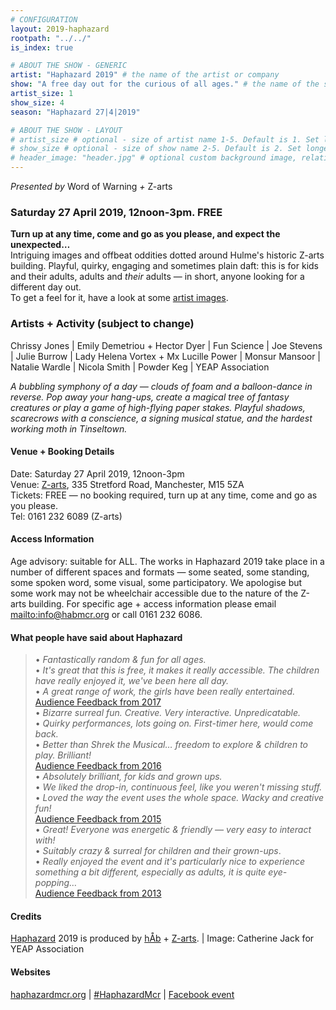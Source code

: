 ```yaml
---
# CONFIGURATION
layout: 2019-haphazard
rootpath: "../../"
is_index: true

# ABOUT THE SHOW - GENERIC
artist: "Haphazard 2019" # the name of the artist or company
show: "A free day out for the curious of all ages." # the name of the show
artist_size: 1
show_size: 4
season: "Haphazard 27|4|2019"

# ABOUT THE SHOW - LAYOUT
# artist_size # optional - size of artist name 1-5. Default is 1. Set longer names to lower values
# show_size # optional - size of show name 2-5. Default is 2. Set longer names to lower values
# header_image: "header.jpg" # optional custom background image, relative to current page
---
```

*Presented by* Word of Warning *+* Z-arts           
         
### Saturday 27 April 2019, 12noon-3pm. FREE             
**Turn up at any time, come and go as you please, and expect the unexpected…**<br>Intriguing images and offbeat oddities dotted around Hulme's historic Z-arts building. Playful, quirky, engaging and sometimes plain daft: this is for kids and their adults, adults and *their* adults — in short, anyone looking for a different day out.<br>To get a feel for it, have a look at some [artist images](/galleries/2019-haphazardpre).         

### Artists + Activity (subject to change)                
Chrissy Jones | Emily Demetriou + Hector Dyer | Fun Science | Joe Stevens | Julie Burrow | Lady Helena Vortex + Mx Lucille Power | Monsur Mansoor | Natalie Wardle  | Nicola Smith | Powder Keg | YEAP Association        
           
*A bubbling symphony of a day — clouds of foam and a balloon-dance in reverse. Pop away your hang-ups, create a magical tree of fantasy creatures or play a game of high-flying paper stakes. Playful shadows, scarecrows with a conscience, a signing musical statue, and the hardest working moth in Tinseltown.*       
           
#### Venue + Booking Details
Date: Saturday 27 April 2019, 12noon-3pm      
Venue: <a href="http://www.z-arts.org/about-us/getting-here" target="_blank">Z-arts</a>, 335 Stretford Road, Manchester, M15 5ZA        
Tickets: FREE — no booking required, turn up at any time, come and go as you please.      
Tel: 0161 232 6089 (Z-arts)          
        
#### Access Information            
Age advisory: suitable for ALL. The works in Haphazard 2019 take place in a number of different spaces and formats — some seated, some standing, some spoken word, some visual, some participatory. We apologise but some work may not be wheelchair accessible due to the nature of the Z-arts building. For specific age + access information please email <mailto:info@habmcr.org> or call 0161 232 6086.        
             
#### What people have said about Haphazard        
>• *Fantastically random & fun for all ages.*<br>• *It's great that this is free, it makes it really accessible. The children have really enjoyed it, we've been here all day.*<br>• *A great range of work, the girls have been really entertained.*<br>[Audience Feedback from 2017](/archive/2017-haphazard)                 
>• *Bizarre surreal fun. Creative. Very interactive. Unpredicatable.*<br>• *Quirky performances, lots going on. First-timer here, would come back.*<br>• *Better than Shrek the Musical… freedom to explore & children to play. Brilliant!*<br>[Audience Feedback from 2016](/archive/2016-haphazard)        
>• *Absolutely brilliant, for kids and grown ups.*<br>• *We liked the drop-in, continuous feel, like you weren't missing stuff.*<br>• *Loved the way the event uses the whole space. Wacky and creative fun!*<br>[Audience Feedback from 2015](/archive/2015-haphazard)         
>• *Great! Everyone was energetic & friendly — very easy to interact with!*<br>• *Suitably crazy & surreal for children and their grown-ups*.<br>• *Really enjoyed the event and it's particularly nice to experience something a bit different, especially as adults, it is quite eye-popping…*<br>[Audience Feedback from 2013](/archive/2013-spring/haphazard)         
            
#### Credits         
[Haphazard](/hab/haphazard) 2019 is produced by [hÅb](/hab) + <a href="http://www.z-arts.org" target="_blank">Z-arts</a>. | Image: Catherine Jack for YEAP Association     
         
#### Websites        
<a href="http://haphazardmcr.org" target="_blank">haphazardmcr.org</a> | <a href="http://twitter.com/hashtag/HaphazardMcr" target="_blank">#HaphazardMcr</a> | <a href="http://facebook.com/events/647987405657373" target="_blank">Facebook event</a>
